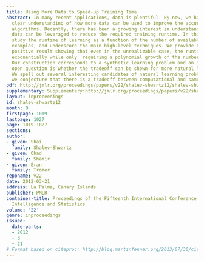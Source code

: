 ```yaml
---
title: Using More Data to Speed-up Training Time
abstract: In many recent applications, data is plentiful. By now, we have a rather
  clear understanding of how more data can be used to improve the accuracy of learning
  algorithms. Recently, there has been a growing interest in understanding how more
  data can be leveraged to reduce the required training runtime. In this paper, we
  study the runtime of learning as a function of the number of available training
  examples, and underscore the main high-level techniques. We provide the first formal
  positive result showing that even in the unrealizable case, the runtime can decrease
  exponentially while only  requiring a polynomial growth of the number of examples.
  Our construction corresponds to a synthetic learning problem and an interesting
  open question is whether the tradeoff can be shown for more natural learning problems.
  We spell out several interesting candidates of natural learning problems for which
  we conjecture that there is a tradeoff between computational and sample complexity.
pdf: http://jmlr.org/proceedings/papers/v22/shalev-shwartz12/shalev-shwartz12.pdf
supplementary: Supplementary:http://jmlr.org/proceedings/papers/v22/shalev-shwartz12/shalev-shwartz12Supple.pdf
layout: inproceedings
id: shalev-shwartz12
month: 0
firstpage: 1019
lastpage: 1027
page: 1019-1027
sections: 
author:
- given: Shai
  family: Shalev-Shwartz
- given: Ohad
  family: Shamir
- given: Eran
  family: Tromer
reponame: v22
date: 2012-03-21
address: La Palma, Canary Islands
publisher: PMLR
container-title: Proceedings of the Fifteenth International Conference on Artificial
  Intelligence and Statistics
volume: '22'
genre: inproceedings
issued:
  date-parts:
  - 2012
  - 3
  - 21
# Format based on citeproc: http://blog.martinfenner.org/2013/07/30/citeproc-yaml-for-bibliographies/
---
```

